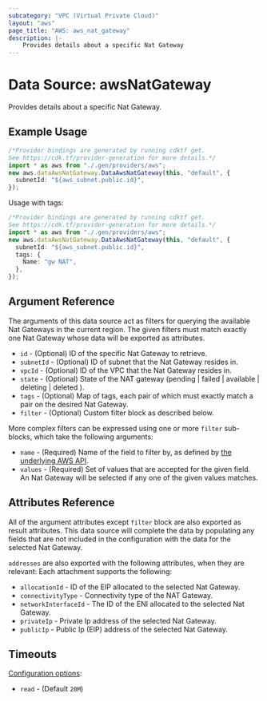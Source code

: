 ```yaml
---
subcategory: "VPC (Virtual Private Cloud)"
layout: "aws"
page_title: "AWS: aws_nat_gateway"
description: |-
    Provides details about a specific Nat Gateway
---
```


# Data Source: awsNatGateway

Provides details about a specific Nat Gateway.

## Example Usage

```typescript
/*Provider bindings are generated by running cdktf get.
See https://cdk.tf/provider-generation for more details.*/
import * as aws from "./.gen/providers/aws";
new aws.dataAwsNatGateway.DataAwsNatGateway(this, "default", {
  subnetId: "${aws_subnet.public.id}",
});

```

Usage with tags:

```typescript
/*Provider bindings are generated by running cdktf get.
See https://cdk.tf/provider-generation for more details.*/
import * as aws from "./.gen/providers/aws";
new aws.dataAwsNatGateway.DataAwsNatGateway(this, "default", {
  subnetId: "${aws_subnet.public.id}",
  tags: {
    Name: "gw NAT",
  },
});

```

## Argument Reference

The arguments of this data source act as filters for querying the available
Nat Gateways in the current region. The given filters must match exactly one
Nat Gateway whose data will be exported as attributes.

* `id` - (Optional) ID of the specific Nat Gateway to retrieve.
* `subnetId` - (Optional) ID of subnet that the Nat Gateway resides in.
* `vpcId` - (Optional) ID of the VPC that the Nat Gateway resides in.
* `state` - (Optional) State of the NAT gateway (pending | failed | available | deleting | deleted ).
* `tags` - (Optional) Map of tags, each pair of which must exactly match
  a pair on the desired Nat Gateway.
* `filter` - (Optional) Custom filter block as described below.

More complex filters can be expressed using one or more `filter` sub-blocks,
which take the following arguments:

* `name` - (Required) Name of the field to filter by, as defined by
  [the underlying AWS API](https://docs.aws.amazon.com/AWSEC2/latest/APIReference/API_DescribeNatGateways.html).
* `values` - (Required) Set of values that are accepted for the given field.
  An Nat Gateway will be selected if any one of the given values matches.

## Attributes Reference

All of the argument attributes except `filter` block are also exported as
result attributes. This data source will complete the data by populating
any fields that are not included in the configuration with the data for
the selected Nat Gateway.

`addresses` are also exported with the following attributes, when they are relevant:
Each attachment supports the following:

* `allocationId` - ID of the EIP allocated to the selected Nat Gateway.
* `connectivityType` - Connectivity type of the NAT Gateway.
* `networkInterfaceId` - The ID of the ENI allocated to the selected Nat Gateway.
* `privateIp` - Private Ip address of the selected Nat Gateway.
* `publicIp` - Public Ip (EIP) address of the selected Nat Gateway.

## Timeouts

[Configuration options](https://developer.hashicorp.com/terraform/language/resources/syntax#operation-timeouts):

* `read` - (Default `20M`)
